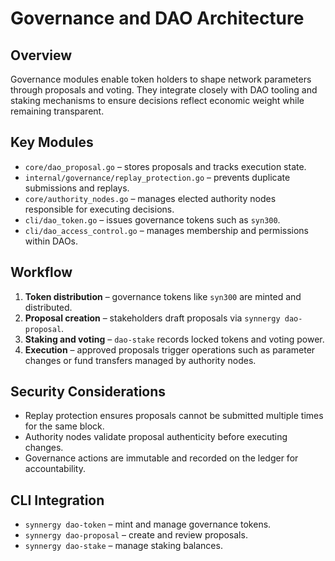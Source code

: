 # Governance and DAO Architecture

## Overview
Governance modules enable token holders to shape network parameters through proposals and voting. They integrate closely with DAO tooling and staking mechanisms to ensure decisions reflect economic weight while remaining transparent.

## Key Modules
- `core/dao_proposal.go` – stores proposals and tracks execution state.
- `internal/governance/replay_protection.go` – prevents duplicate submissions and replays.
- `core/authority_nodes.go` – manages elected authority nodes responsible for executing decisions.
- `cli/dao_token.go` – issues governance tokens such as `syn300`.
- `cli/dao_access_control.go` – manages membership and permissions within DAOs.

## Workflow
1. **Token distribution** – governance tokens like `syn300` are minted and distributed.
2. **Proposal creation** – stakeholders draft proposals via `synnergy dao-proposal`.
3. **Staking and voting** – `dao-stake` records locked tokens and voting power.
4. **Execution** – approved proposals trigger operations such as parameter changes or fund transfers managed by authority nodes.

## Security Considerations
- Replay protection ensures proposals cannot be submitted multiple times for the same block.
- Authority nodes validate proposal authenticity before executing changes.
- Governance actions are immutable and recorded on the ledger for accountability.

## CLI Integration
- `synnergy dao-token` – mint and manage governance tokens.
- `synnergy dao-proposal` – create and review proposals.
- `synnergy dao-stake` – manage staking balances.
